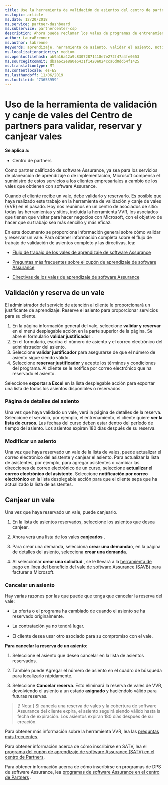 ```yaml
---
title: Use la herramienta de validación de asientos del centro de partners para cursos y otros vales | Centro de Partners
ms.topic: article
ms.date: 12/20/2018
ms.service: partner-dashboard
ms.subservice: partnercenter-csp
description: Ahora puede reclamar los vales de programas de entrenamiento y software Assurance en el centro de Partners.
author: LauraBrenner
ms.author: labrenne
Keywords: aprendizaje, herramienta de asiento, validar el asiento, notificaciones de software Assurance, DPS, SATV
ms.localizationpriority: medium
ms.openlocfilehash: ab9a16a42a9c83072871418e7e272f47a4fe0553
ms.sourcegitcommit: dbaa6c2e8a0e6431f1420e024cca6d0dd54f1425
ms.translationtype: MT
ms.contentlocale: es-ES
ms.lasthandoff: 11/06/2019
ms.locfileid: "73653959"
---
```

# <a name="use-the-voucher-validation-and-redemption-tool-in-partner-center-to-validate-reserve-and-redeem-vouchers"></a>Uso de la herramienta de validación y canje de vales del Centro de partners para validar, reservar y canjear vales 

**Se aplica a:**

- Centro de partners

Como partner calificado de software Assurance, ya sea para los servicios de planeación de aprendizaje o de implementación, Microsoft compensa el suministro de estos servicios a los clientes empresariales a cambio de los vales que obtienen con software Assurance.

Cuando el cliente recibe un vale, debe validarlo y reservarlo. Es posible que haya realizado este trabajo en la herramienta de validación y canje de vales (VVR) en el pasado. Hoy nos reunimos en un centro de asociados de sitio: todas las herramientas y sitios, incluida la herramienta VVR, los asociados que tienen que visitar para hacer negocios con Microsoft, con el objetivo de hacer que su trabajo sea más sencillo y más eficaz.

En este documento se proporciona información general sobre cómo validar y reservar un vale. Para obtener información completa sobre el flujo de trabajo de validación de asientos completo y las directivas, lea: 

- [Flujo de trabajo de los vales de aprendizaje de software Assurance](https://query.prod.cms.rt.microsoft.com/cms/api/am/binary/RE3krfK)

- [Preguntas más frecuentes sobre el cupón de aprendizaje de software Assurance](https://query.prod.cms.rt.microsoft.com/cms/api/am/binary/RE3kz5o) 

- [Directivas de los vales de aprendizaje de software Assurance](https://query.prod.cms.rt.microsoft.com/cms/api/am/binary/RE3koEP) 


## <a name="validate-and-reserve-a-voucher"></a>Validación y reserva de un vale

El administrador del servicio de atención al cliente le proporcionará un justificante de aprendizaje. Reserve el asiento para proporcionar servicios para su cliente.

1. En la página información general del vale, seleccione **validar y reservar** en el menú desplegable acción en la parte superior de la página. Se abre el formulario **validar justificador** .
2. En el formulario, escriba el número de asiento y el correo electrónico del administrador del asiento.
3. Seleccione **validar justificador** para asegurarse de que el número de asiento sigue siendo válido.
4. Seleccione **reservar justificador** y acepte los términos y condiciones del programa. Al cliente se le notifica por correo electrónico que ha reservado el asiento.

Seleccione **exportar a Excel** en la lista desplegable acción para exportar una lista de todos los asientos disponibles o reservados.

### <a name="voucher-details-page"></a>Página de detalles del asiento

Una vez que haya validado un vale, verá la página de detalles de la reserva. Seleccione el servicio, por ejemplo, el entrenamiento, el cliente quiere **ver la lista de cursos**.
Las fechas del curso deben estar dentro del período de tiempo del asiento. Los asientos expiran 180 días después de su reserva.

### <a name="modify-a-voucher"></a>Modificar un asiento

Una vez que haya reservado un vale de la lista de vales, puede actualizar el correo electrónico del asistente y canjear el asiento. Para actualizar la lista de asistentes, por ejemplo, para agregar asistentes o cambiar las direcciones de correo electrónico de un curso, seleccione **actualizar el correo electrónico del asistente**. Seleccione **notificación por correo electrónico** en la lista desplegable acción para que el cliente sepa que ha actualizado la lista de asistentes.

## <a name="redeem-a-voucher"></a>Canjear un vale

Una vez que haya reservado un vale, puede canjearlo. 

1. En la lista de asientos reservados, seleccione los asientos que desea canjear. 
2. Ahora verá una lista de los vales **canjeados** .

4. Para crear una demanda, selecciona **crear una demanda**o, en la página de detalles del asiento, selecciona **crear una demanda**.

5. Al seleccionar **crear una solicitud** , se le llevará a la [herramienta de pago en línea del beneficio del vale de software Assurance (SAVB)](https://planningservices.partners.extranet.microsoft.com/en/Pages/getpaid.aspx) para facturar a Microsoft.


### <a name="cancel-a-voucher"></a>Cancelar un asiento

Hay varias razones por las que puede que tenga que cancelar la reserva del vale:

- La oferta o el programa ha cambiado de cuando el asiento se ha reservado originalmente.

- La contratación ya no tendrá lugar.

- El cliente desea usar otro asociado para su compromiso con el vale.

**Para cancelar la reserva de un asiento**:

1. Seleccione el asiento que desea cancelar en la lista de asientos reservados.

2. También puede Agregar el número de asiento en el cuadro de búsqueda para localizarlo rápidamente. 

3. Seleccione **Cancelar reserva**. Esto eliminará la reserva de vales de VVR, devolviendo el asiento a un estado **asignado** y haciéndolo válido para futuras reservas.

>[! Nota:] Si cancela una reserva de vales y la cobertura de software Assurance del cliente expira, el asiento seguirá siendo válido hasta la fecha de expiración. Los asientos expiran 180 días después de su creación.

Para obtener más información sobre la herramienta VVR, lea las [preguntas más frecuentes](vvr-faq.md).

Para obtener información acerca de cómo inscribirse en SATV, lea el [programa del cupón de aprendizaje de software Assurance (SATV) en el centro de Partners](software-assurance-satv.md).

Para obtener información acerca de cómo inscribirse en programas de DPS de software Assurance, lea [programas de software Assurance en el centro de Partners](software-assurance-dps.md) .

